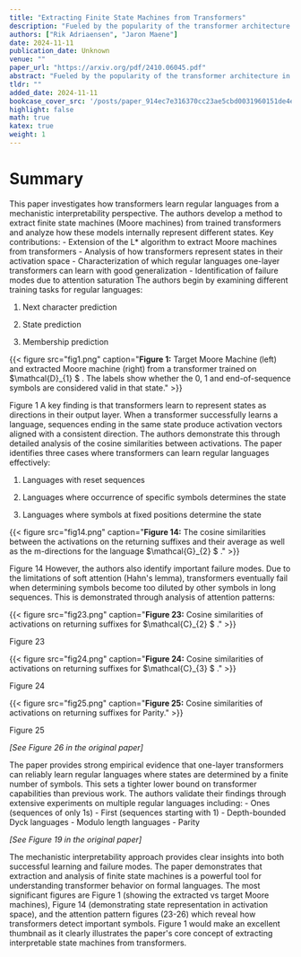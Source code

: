 ```yaml
---
title: "Extracting Finite State Machines from Transformers"
description: "Fueled by the popularity of the transformer architecture in deep learning, several works have investigated what formal languages a transformer can learn. Nonetheless, existing results remain hard to c"
authors: ["Rik Adriaensen", "Jaron Maene"]
date: 2024-11-11
publication_date: Unknown
venue: ""
paper_url: "https://arxiv.org/pdf/2410.06045.pdf"
abstract: "Fueled by the popularity of the transformer architecture in deep learning, several works have investigated what formal languages a transformer can learn. Nonetheless, existing results remain hard to compare and a fine-grained understanding of the trainability of transformers on regular languages is still lacking. We investigate transformers trained on regular languages from a mechanistic interpretability perspective. Using an extension of the $L^*$ algorithm, we extract Moore machines from transformers. We empirically find tighter lower bounds on the trainability of transformers, when a finite number of symbols determine the state. Additionally, our mechanistic insight allows us to characterise the regular languages a one-layer transformer can learn with good length generalisation. However, we also identify failure cases where the determining symbols get misrecognised due to saturation of the attention mechanism."
tldr: ""
added_date: 2024-11-11
bookcase_cover_src: '/posts/paper_914ec7e316370cc23ae5cbd0031960151de4e43d/thumbnail.png'
highlight: false
math: true
katex: true
weight: 1
---
```


# Summary

This paper investigates how transformers learn regular languages from a mechanistic interpretability perspective. The authors develop a method to extract finite state machines (Moore machines) from trained transformers and analyze how these models internally represent different states. Key contributions: - Extension of the L* algorithm to extract Moore machines from transformers - Analysis of how transformers represent states in their activation space - Characterization of which regular languages one-layer transformers can learn with good generalization - Identification of failure modes due to attention saturation The authors begin by examining different training tasks for regular languages: 

1. Next character prediction 

2. State prediction 

3. Membership prediction 

{{< figure src="fig1.png" caption="**Figure 1:** Target Moore Machine (left) and extracted Moore machine (right) from a transformer trained on $\mathcal{D}_{1} $ . The labels show whether the 0, 1 and end-of-sequence symbols are considered valid in that state." >}}

Figure 1 A key finding is that transformers learn to represent states as directions in their output layer. When a transformer successfully learns a language, sequences ending in the same state produce activation vectors aligned with a consistent direction. The authors demonstrate this through detailed analysis of the cosine similarities between activations. The paper identifies three cases where transformers can learn regular languages effectively: 

1. Languages with reset sequences 

2. Languages where occurrence of specific symbols determines the state 

3. Languages where symbols at fixed positions determine the state 

{{< figure src="fig14.png" caption="**Figure 14:** The cosine similarities between the activations on the returning suffixes and their average as well as the m-directions for the language $\mathcal{G}_{2} $ ." >}}

Figure 14 However, the authors also identify important failure modes. Due to the limitations of soft attention (Hahn's lemma), transformers eventually fail when determining symbols become too diluted by other symbols in long sequences. This is demonstrated through analysis of attention patterns: 

{{< figure src="fig23.png" caption="**Figure 23:** Cosine similarities of activations on returning suffixes for $\mathcal{C}_{2} $ ." >}}

Figure 23 

{{< figure src="fig24.png" caption="**Figure 24:** Cosine similarities of activations on returning suffixes for $\mathcal{C}_{3} $ ." >}}

Figure 24 

{{< figure src="fig25.png" caption="**Figure 25:** Cosine similarities of activations on returning suffixes for Parity." >}}

Figure 25 

*[See Figure 26 in the original paper]*

 The paper provides strong empirical evidence that one-layer transformers can reliably learn regular languages where states are determined by a finite number of symbols. This sets a tighter lower bound on transformer capabilities than previous work. The authors validate their findings through extensive experiments on multiple regular languages including: - Ones (sequences of only 1s) - First (sequences starting with 1) - Depth-bounded Dyck languages - Modulo length languages - Parity 

*[See Figure 19 in the original paper]*

 The mechanistic interpretability approach provides clear insights into both successful learning and failure modes. The paper demonstrates that extraction and analysis of finite state machines is a powerful tool for understanding transformer behavior on formal languages. The most significant figures are Figure 1 (showing the extracted vs target Moore machines), Figure 14 (demonstrating state representation in activation space), and the attention pattern figures (23-26) which reveal how transformers detect important symbols. Figure 1 would make an excellent thumbnail as it clearly illustrates the paper's core concept of extracting interpretable state machines from transformers.